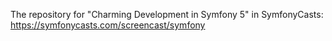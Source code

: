 The repository for "Charming Development in Symfony 5" in SymfonyCasts: https://symfonycasts.com/screencast/symfony 